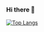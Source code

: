 ### Hi there 👋

[![Top Langs](https://github-readme-stats.vercel.app/api/top-langs/?username=brenogpa)](https://github.com/brenogpa/github-readme-stats)

<!--
**brenogpa/brenogpa** is a ✨ _special_ ✨ repository because its `README.md` (this file) appears on your GitHub profile.

Here are some ideas to get you started:

- 🔭 I’m currently working on ...
- 🌱 I’m currently learning ...
- 👯 I’m looking to collaborate on ...
- 🤔 I’m looking for help with ...
- 💬 Ask me about ...
- 📫 How to reach me: ...
- 😄 Pronouns: ...
- ⚡ Fun fact: ...
-->
